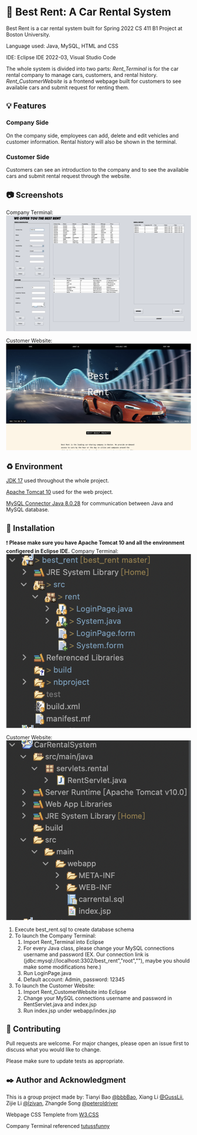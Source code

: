 # :car: Best Rent: A Car Rental System

Best Rent is a car rental system built for Spring 2022 CS 411 B1 Project at Boston University. 

Language used: Java, MySQL, HTML and CSS

IDE: Eclipse IDE 2022-03, Visual Studio Code

The whole system is divided into two parts: *Rent_Terminal* is for the car rental company to manage cars, customers, and rental history. *Rent_CustomerWebsite* is a frontend webpage built for customers to see available cars and submit request for renting them. 

## :bulb: Features

### Company Side

On the company side, employees can add, delete and edit vehicles and customer information. Rental history will also be shown in the terminal.

### Customer Side

Customers can see an introduction to the company and to see the available cars and submit rental request through the website. 

## :camera: Screenshots

Company Terminal:
![Company Terminal](/Screenshots/terminal.png)

Customer Website:
![Customer Website](/Screenshots/webpage.png)

## :recycle: Environment

[JDK 17](https://www.oracle.com/java/technologies/downloads/#java17) used throughout the whole project.

[Apache Tomcat 10](https://tomcat.apache.org/download-10.cgi) used for the web project. 

[MySQL Connector Java 8.0.28](https://dev.mysql.com/downloads/connector/j/) for communication between Java and MySQL database.

## :wrench: Installation

:heavy_exclamation_mark: **Please make sure you have Apache Tomcat 10 and all the environment configered in Eclipse IDE.**
Company Terminal:
![Company Terminal](/Screenshots/RentTerminal.png)

Customer Website:
![Customer Website](/Screenshots/WebPage.png)

1. Execute best_rent.sql to create database schema
2. To launch the Company Terminal:
     1. Import Rent_Terminal into Eclipse
     2. For every Java class, please change your MySQL connections username and password
          (EX. Our connection link is (jdbc:mysql://localhost:3302/best_rent","root",""), maybe you should make some modifications here.)
     3. Run LoginPage.java
     4. Default account: Admin, password: 12345
3. To launch the Customer Website:
     1. Import Rent_CustomerWebsite into Eclipse
     2. Change your MySQL connections username and password in RentServlet.java and index.jsp
     3. Run index.jsp under webapp/index.jsp

## :notebook: Contributing
Pull requests are welcome. For major changes, please open an issue first to discuss what you would like to change.

Please make sure to update tests as appropriate.

## :black_nib: Author and Acknowledgment
This is a group project made by: Tianyi Bao [@bbbBao](https://github.com/bbbBao), Xiang Li [@GussLii](https://github.com/GussLii), Zijie Li [@lzivan](https://github.com/lzivan), Zhangde Song [@peteroldriver](https://github.com/peteroldriver)

Webpage CSS Templete from [W3.CSS](https://www.w3schools.com/w3css/default.asp)

Company Terminal referenced [tutussfunny](https://www.tutussfunny.com/car-rental-system-project-in-java/)
